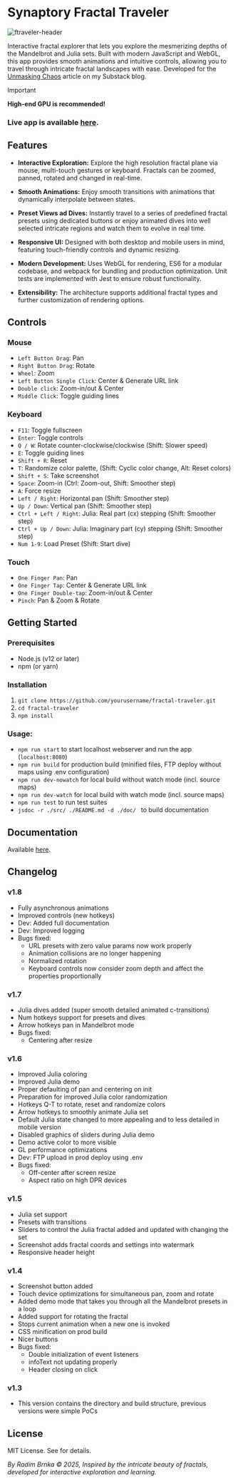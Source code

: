 # Synaptory Fractal Traveler
![ftraveler-header](https://github.com/user-attachments/assets/12f62198-058e-42e5-af15-739256a72425)

Interactive fractal explorer that lets you explore the mesmerizing depths of the Mandelbrot and Julia sets. Built with modern JavaScript and WebGL, this app provides smooth animations and intuitive controls, allowing you to travel through intricate fractal landscapes with ease. Developed for the [Unmasking Chaos](https://open.substack.com/pub/synaptory/p/unmasking-chaos?r=2qbtpc&utm_campaign=post&utm_medium=web&showWelcomeOnShare=false) article on my Substack blog.

> [!IMPORTANT]
**High-end GPU is recommended!**


### Live app is available [here](https://fractal.brnka.com).

## Features
- **Interactive Exploration:**
Explore the high resolution fractal plane via mouse, multi-touch gestures or keyboard. Fractals can be zoomed, panned, rotated and changed in real-time.

- **Smooth Animations:**
Enjoy smooth transitions with animations that dynamically interpolate between states.

- **Preset Views ad Dives:**
Instantly travel to a series of predefined fractal presets using dedicated buttons or enjoy animated dives into well selected intricate regions and watch them to evolve in real time. 

- **Responsive UI:**
Designed with both desktop and mobile users in mind, featuring touch-friendly controls and dynamic resizing.

- **Modern Development:**
Uses WebGL for rendering, ES6 for a modular codebase, and webpack for bundling and production optimization. Unit tests are implemented with Jest to ensure robust functionality.

- **Extensibility:**
The architecture supports additional fractal types and further customization of rendering options.

## Controls
### Mouse
- `Left Button Drag`: Pan
- `Right Button Drag`: Rotate
- `Wheel`: Zoom
- `Left Button Single Click`: Center & Generate URL link
- `Double click`: Zoom-in/out & Center
- `Middle Click`: Toggle guiding lines
### Keyboard
- `F11`: Toggle fullscreen
- `Enter`: Toggle controls
- `Q / W`: Rotate counter-clockwise/clockwise (Shift: Slower speed)
- `E`: Toggle guiding lines
- `Shift + R`: Reset
- `T`: Randomize color palette, (Shift: Cyclic color change, Alt: Reset colors)
- `Shift + S`: Take screenshot
- `Space`: Zoom-in (Ctrl: Zoom-out, Shift: Smoother step)
- `A`: Force resize
- `Left / Right`: Horizontal pan (Shift: Smoother step)
- `Up / Down`: Vertical pan (Shift: Smoother step)
- `Ctrl + Left / Right`: Julia: Real part (cx) stepping (Shift: Smoother step)
- `Ctrl + Up / Down`: Julia: Imaginary part (cy) stepping (Shift: Smoother step)
- `Num 1-9`: Load Preset (Shift: Start dive)

### Touch
- `One Finger Pan`: Pan
- `One Finger Tap`: Center & Generate URL link
- `One Finger Double-tap`: Zoom-in/out & Center
- `Pinch`: Pan & Zoom & Rotate

## Getting Started

### Prerequisites
- Node.js (v12 or later)
- npm (or yarn)

### Installation
1. `git clone https://github.com/yourusername/fractal-traveler.git`
2. `cd fractal-traveler`
3. `npm install`

### Usage:
- `npm run start` to start localhost webserver and run the app (`localhost:8080`)
- `npm run build` for production build (minified files, FTP deploy without maps using .env configuration)
- `npm run dev-nowatch` for local build without watch mode (incl. source maps)
- `npm run dev-watch` for local build with watch mode (incl. source maps)
- `npm run test` to run test suites
- `jsdoc -r ./src/ ./README.md -d ./doc/ ` to build documentation

## Documentation
Available [here](https://fractal.brnka.com/docs).

## Changelog
### v1.8
- Fully asynchronous animations
- Improved controls (new hotkeys)
- Dev: Added full documentation
- Dev: Improved logging
- Bugs fixed:
  - URL presets with zero value params now work properly
  - Animation collisions are no longer happening
  - Normalized rotation
  - Keyboard controls now consider zoom depth and affect the properties proportionally

### v1.7
- Julia dives added (super smooth detailed animated c-transitions)
- Num hotkeys support for presets and dives
- Arrow hotkeys pan in Mandelbrot mode
- Bugs fixed:
  - Centering after resize

### v1.6
- Improved Julia coloring
- Improved Julia demo
- Proper defaulting of pan and centering on init
- Preparation for improved Julia color randomization
- Hotkeys Q-T to rotate, reset and randomize colors
- Arrow hotkeys to smoothly animate Julia set
- Default Julia state changed to more appealing and to less detailed in mobile version
- Disabled graphics of sliders during Julia demo
- Demo active color to more visible
- GL performance optimizations
- Dev: FTP upload in prod deploy using .env
- Bugs fixed: 
  - Off-center after screen resize
  - Aspect ratio on high DPR devices

### v1.5
- Julia set support
- Presets with transitions
- Sliders to control the Julia fractal added and updated with changing the set
- Screenshot adds fractal coords and settings into watermark
- Responsive header height

### v1.4
- Screenshot button added
- Touch device optimizations for simultaneous pan, zoom and rotate
- Added demo mode that takes you through all the Mandelbrot presets in a loop
- Added support for rotating the fractal
- Stops current animation when a new one is invoked
- CSS minification on prod build
- Nicer buttons
- Bugs fixed:
  - Double initialization of event listeners
  - infoText not updating properly
  - Header closing on click

### v1.3
- This version contains the directory and build structure, previous versions were simple PoCs

## License
MIT License. See for details.

*By Radim Brnka © 2025, Inspired by the intricate beauty of fractals, developed for interactive exploration and learning.*
